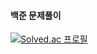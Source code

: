 #### 백준 문제풀이
[![Solved.ac
프로필](http://mazassumnida.wtf/api/v2/generate_badge?boj=bnm0053)](https://solved.ac/bnm0053)
